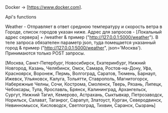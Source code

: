Docker -> [https://www.docker.com].




Api's functions

Weather - Отправляет в ответ среднюю температуру и скорость ветра в Городе, список городов указан ниже.
Адрес для запросов - [Локальный адрес сервера] + /weather & пример ("http://127.0.0.1:5000/weather").
В теле запроса обязателен параметр json, туда помещается указанный город & пример ("http://127.0.0.1:5000/weather", json='Москва').
Принимаются только POST запросы. 

[Москва, Санкт-Петербург, Новосибирск, Екатеринбург, Нижний Новгород, Казань, Челябинск, Омск, Самара, Ростов-на-Дону, Уфа, Красноярск, Воронеж, Пермь, Волгоград, Саратов, Тюмень, Барнаул, Ижевск, Ульяновск, Калуга, Тольятти, Ставрополь, Магнитогорск, Набережные Челны, Сочи, Кострома, Смоленск, Тверь, Рязань, Липецк, Чебоксары, Тула, Ярославль, Брянск, Калининград, Архангельск, Сургут, Нижний Тагил, Кемерово, Астрахань, Сыктывкар, Петрозаводск, Норильск, Салават, Таганрог, Сарапул, Златоуст, Курган, Северодвинск, Невинномысск, Кисловодск, Светлоград, Тихвин, Саранск, Сызрань]

